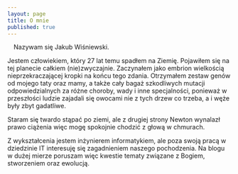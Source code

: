 ```yaml
---
layout: page
title: O mnie
published: true
---
```


<img style="float:left; padding-right: 1em; padding-bottom: 1em;" alt="" src="/pl/images/jakewis.jpg">

Nazywam się Jakub Wiśniewski. 

Jestem człowiekiem, który 27 lat temu spadłem na Ziemię. Pojawiłem się na tej planecie całkiem (nie)zwyczajnie. Zaczynałem jako embrion wielkością nieprzekraczającej kropki na końcu tego zdania. Otrzymałem zestaw genów od mojego taty oraz mamy, a także cały bagaż szkodliwych mutacji odpowiedzialnych za różne choroby, wady i inne specjalności, ponieważ w przeszłości ludzie zajadali się owocami nie z tych drzew co trzeba, a i węże były zbyt gadatliwe. 

Staram się twardo stąpać po ziemi, ale z drugiej strony Newton wynalazł prawo ciążenia więc mogę spokojnie chodzić z głową w chmurach. 

Z wykształcenia jestem inżynierem informatykiem, ale poza swoją pracą w dziedzinie IT interesuję się zagadnieniem naszego pochodzenia. Na blogu w dużej mierze poruszam więc kwestie tematy związane z Bogiem, stworzeniem oraz ewolucją. 




